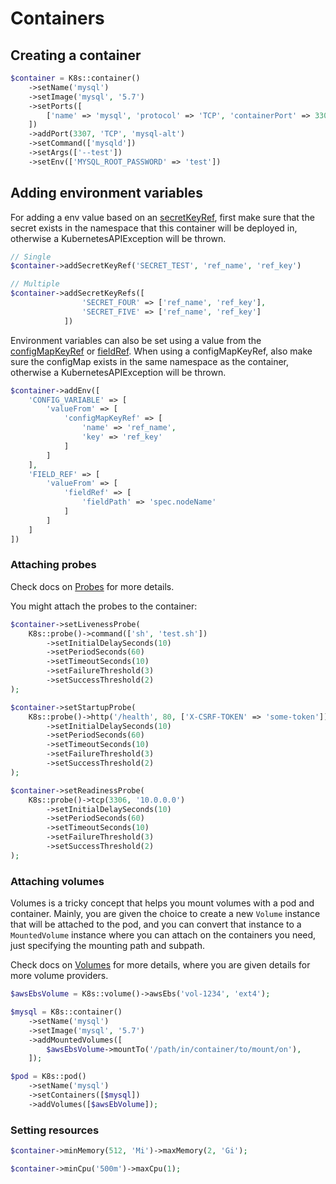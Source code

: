 # Containers

## Creating a container

```php
$container = K8s::container()
    ->setName('mysql')
    ->setImage('mysql', '5.7')
    ->setPorts([
        ['name' => 'mysql', 'protocol' => 'TCP', 'containerPort' => 3306],
    ])
    ->addPort(3307, 'TCP', 'mysql-alt')
    ->setCommand(['mysqld'])
    ->setArgs(['--test'])
    ->setEnv(['MYSQL_ROOT_PASSWORD' => 'test'])
```

## Adding environment variables

For adding a env value based on an [secretKeyRef](https://kubernetes.io/docs/concepts/configuration/secret/#using-secrets-as-environment-variables), first make sure that the secret exists in the namespace that this container will be deployed in, otherwise a KubernetesAPIException will be thrown.

```php
// Single
$container->addSecretKeyRef('SECRET_TEST', 'ref_name', 'ref_key')

// Multiple
$container->addSecretKeyRefs([
                'SECRET_FOUR' => ['ref_name', 'ref_key'],
                'SECRET_FIVE' => ['ref_name', 'ref_key']
            ])
```

Environment variables can also be set using a value from the [configMapKeyRef](https://kubernetes.io/docs/concepts/configuration/configmap/#configmap-object) or [fieldRef](https://kubernetes.io/docs/tasks/inject-data-application/environment-variable-expose-pod-information/#use-pod-fields-as-values-for-environment-variables). When using a configMapKeyRef, also make sure the configMap exists in the same namespace as the container, otherwise a KubernetesAPIException will be thrown.

```php
$container->addEnv([
    'CONFIG_VARIABLE' => [
        'valueFrom' => [
            'configMapKeyRef' => [
                'name' => 'ref_name',
                'key' => 'ref_key'
            ]
        ]
    ],
    'FIELD_REF' => [
        'valueFrom' => [
            'fieldRef' => [
                'fieldPath' => 'spec.nodeName'
            ]
        ]
    ]
])
```

### Attaching probes

Check docs on [Probes](Probes.md) for more details.

You might attach the probes to the container:

```php
$container->setLivenessProbe(
    K8s::probe()->command(['sh', 'test.sh'])
        ->setInitialDelaySeconds(10)
        ->setPeriodSeconds(60)
        ->setTimeoutSeconds(10)
        ->setFailureThreshold(3)
        ->setSuccessThreshold(2)
);

$container->setStartupProbe(
    K8s::probe()->http('/health', 80, ['X-CSRF-TOKEN' => 'some-token'])
        ->setInitialDelaySeconds(10)
        ->setPeriodSeconds(60)
        ->setTimeoutSeconds(10)
        ->setFailureThreshold(3)
        ->setSuccessThreshold(2)
);

$container->setReadinessProbe(
    K8s::probe()->tcp(3306, '10.0.0.0')
        ->setInitialDelaySeconds(10)
        ->setPeriodSeconds(60)
        ->setTimeoutSeconds(10)
        ->setFailureThreshold(3)
        ->setSuccessThreshold(2)
);
```

### Attaching volumes

Volumes is a tricky concept that helps you mount volumes with a pod and container. Mainly, you are given the choice to create a new `Volume` instance that will be attached to the pod, and you can convert that instance to a `MountedVolume` instance where you can attach on the containers you need, just specifying the mounting path and subpath.

Check docs on [Volumes](Volumes.md) for more details, where you are given details for more volume providers.

```php
$awsEbsVolume = K8s::volume()->awsEbs('vol-1234', 'ext4');

$mysql = K8s::container()
    ->setName('mysql')
    ->setImage('mysql', '5.7')
    ->addMountedVolumes([
        $awsEbsVolume->mountTo('/path/in/container/to/mount/on'),
    ]);

$pod = K8s::pod()
    ->setName('mysql')
    ->setContainers([$mysql])
    ->addVolumes([$awsEbVolume]);
```

### Setting resources

```php
$container->minMemory(512, 'Mi')->maxMemory(2, 'Gi');

$container->minCpu('500m')->maxCpu(1);
```
